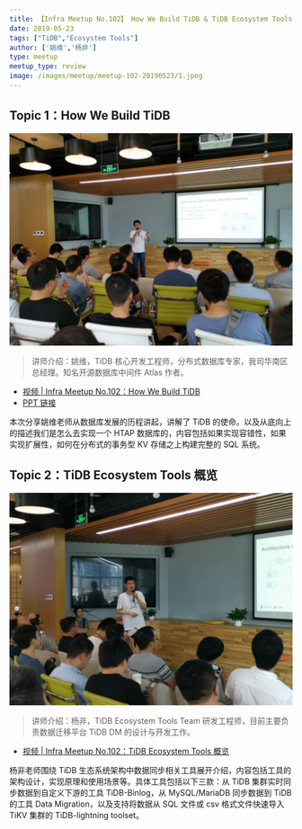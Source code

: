 ```yaml
---
title: 【Infra Meetup No.102】 How We Build TiDB & TiDB Ecosystem Tools 概览
date: 2019-05-23
tags: ["TiDB","Ecosystem Tools"]
author: ['姚维','杨非']
type: meetup
meetup_type: review
image: /images/meetup/meetup-102-20190523/1.jpeg
---
```


## Topic 1：How We Build TiDB

![姚维 | TiDB 核心开发工程师](media/meetup-102-20190523/1.jpeg)

>讲师介绍：姚维，TiDB 核心开发工程师，分布式数据库专家，我司华南区总经理。知名开源数据库中间件 Atlas 作者。

+ [视频 | Infra Meetup No.102：How We Build TiDB](https://www.bilibili.com/video/av53229886/?p=1)
+ [PPT 链接](https://eyun.baidu.com/s/3eThrXPg)

本次分享姚维老师从数据库发展的历程讲起，讲解了 TiDB 的使命。以及从底向上的描述我们是怎么去实现一个 HTAP 数据库的，内容包括如果实现容错性，如果实现扩展性，如何在分布式的事务型 KV 存储之上构建完整的 SQL 系统。

## Topic 2：TiDB Ecosystem Tools 概览

![杨非 | TiDB Ecosystem Tools Team 研发工程师](media/meetup-102-20190523/2.jpeg)

>讲师介绍：杨非，TiDB Ecosystem Tools Team 研发工程师，目前主要负责数据迁移平台 TiDB DM 的设计与开发工作。

+ [视频 | Infra Meetup No.102：TiDB Ecosystem Tools 概览](https://www.bilibili.com/video/av53229886/?p=2)


杨非老师围绕 TiDB 生态系统架构中数据同步相关工具展开介绍，内容包括工具的架构设计，实现原理和使用场景等。具体工具包括以下三款：从 TiDB 集群实时同步数据到自定义下游的工具 TiDB-Binlog，从 MySQL/MariaDB 同步数据到 TiDB 的工具 Data Migration，以及支持将数据从 SQL 文件或 csv 格式文件快速导入 TiKV 集群的 TiDB-lightning toolset。
